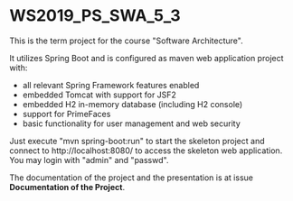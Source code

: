 # WS2019_PS_SWA_5_3

This is the term project for the course "Software Architecture".

It utilizes Spring Boot and is configured as maven web application project with:
 - all relevant Spring Framework features enabled
 - embedded Tomcat with support for JSF2
 - embedded H2 in-memory database (including H2 console)
 - support for PrimeFaces
 - basic functionality for user management and web security

Just execute  "mvn spring-boot:run" to start the skeleton project and connect to
http://localhost:8080/ to access the skeleton web application. You may login
with "admin" and "passwd".


The documentation of the project and the presentation is at issue **Documentation of the Project**.
